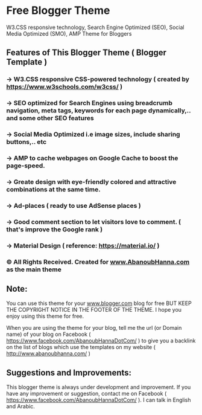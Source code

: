 # Free Blogger Theme
W3.CSS responsive technology, Search Engine Optimized (SEO), Social Media Optimized (SMO), AMP Theme for Bloggers


## Features of This Blogger Theme ( Blogger Template )
### -> W3.CSS responsive CSS-powered technology ( created by https://www.w3schools.com/w3css/ )
### -> SEO optimized for Search Engines using breadcrumb navigation, meta tags, keywords for each page dynamically,.. and some other SEO features
### -> Social Media Optimized i.e image sizes, include sharing buttons,.. etc
### -> AMP to cache webpages on Google Cache to boost the page-speed.
### -> Greate design with eye-friendly colored and attractive combinations at the same time.
### -> Ad-places ( ready to use AdSense places )
### -> Good comment section to let visitors love to comment. ( that's improve the Google rank )
### -> Material Design ( reference: https://material.io/ )


### © All Rights Received. Created for www.AbanoubHanna.com as the main theme

## Note:
You can use this theme for your www.blogger.com blog for free BUT KEEP THE COPYRIGHT NOTICE IN THE FOOTER OF THE THEME. I hope you enjoy using this theme for free.

When you are using the theme for your blog, tell me the url (or Domain name) of your blog on Facebook ( https://www.facebook.com/AbanoubHannaDotCom/ ) to give you a backlink on the list of blogs which use the templates on my website ( http://www.abanoubhanna.com/ )

## Suggestions and Improvements:
This blogger theme is always under development and improvement. If you have any improvement or suggestion, contact me on Facebook ( https://www.facebook.com/AbanoubHannaDotCom/ ). I can talk in English and Arabic.
